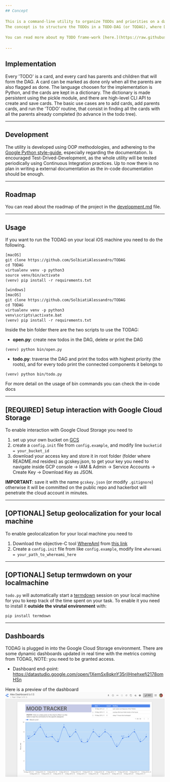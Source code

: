 ```yaml
---
## Concept

This is a command-line utility to organize TODOs and priorities on a day-to-day basis.
The concept is to structure the TODOs in a TODO-DAG (or TODAG), where DAG stands for [Directed Acylic Graph](https://en.wikipedia.org/wiki/Directed_acyclic_graph), instead of following the more common TODO-list format.

You can read more about my TODO frame-work [here.](https://raw.githubusercontent.com/SolbiatiAlessandro/TODAG/master/docs/concept.rst)

---
```

## Implementation
Every 'TODO' is a card, and every card has parents and children that will form the DAG. A card can be marked as done only when all the parents are also flagged as done. The language choosen for the implementation is Python, and the cards are kept in a dictionary. The dictionary is made persistent using the pickle module, and there are high-level CLI API to create and save cards. The basic use cases are to add cards, add parents cards, and run the 'TODO' routine, that consist in finding all the cards with all the parents already completed (to advance in the todo tree). 

---
## Development
The utility is developed using OOP methodologies, and adhereing to the [Google Python style-guide](https://github.com/google/styleguide/blob/gh-pages/pyguide.md), especially regarding the documentation. Is encouraged Test-Drived-Development, as the whole utility will be tested periodically using Continuous Integration practices. Up to now there is no plan in writing a external documentation as the in-code documentation should be enough.

---
## Roadmap
You can read about the roadmap of the project in the [development.md](https://github.com/SolbiatiAlessandro/TODAG/blob/master/docs/development.rst) file.

---
## Usage

If you want to run the TODAG on your local iOS machine you need to do the following.

```
[macOS]
git clone https://github.com/SolbiatiAlessandro/TODAG
cd TODAG
virtualenv venv -p python3
source venv/bin/activate
(venv) pip install -r requirements.txt
``` 

```
[windows]
[macOS]
git clone https://github.com/SolbiatiAlessandro/TODAG
cd TODAG
virtualenv venv -p python3
venv\scripts\activate.bat
(venv) pip install -r requirements.txt
```

Inside the bin folder there are the two scripts to use the TODAG:
- **open.py**: create new todos in the DAG, delete or print the DAG
```
(venv) python bin/open.py
```

- **todo.py**: traverse the DAG and print the todos with highest priority (the roots), and for every todo print the connected components it belongs to
```
(venv) python bin/todo.py
```
For more detail on the usage of bin commands you can check the in-code docs

---
## [REQUIRED] Setup interaction with Google Cloud Storage

To enable interaction with Google Cloud Storage you need to 
1. set up your own bucket on [GCS](https://cloud.google.com/)
2. create a `config.init` file from `config.example`, and modify line `bucketid = your_bucket_id`
3. download your access key and store it in root folder (folder where README.md resides) as gcskey.json, to get your key you need to navigate inside GCP console -> IAM & Admin -> Service Accounts -> Create Key -> Download Key as JSON.

<b>IMPORTANT</b>: save it with the name `gcskey.json` (or modify `.gitignore`) otherwise it will be committed on the public repo and hackerbot will penetrate the cloud account in minutes.

---
## [OPTIONAL] Setup geolocalization for your local machine

To enable geolocalization for your local machine you need to
1. Download the objective-C tool [WhereAmI](https://github.com/robmathers/WhereAmI) from [this link](https://github.com/robmathers/WhereAmI/releases/download/v1.02/whereami-1.02.zip)
2. Create a `config.init` file from like `config.example`, modify line `whereami = your_path_to_whereami_here`


---
## [OPTIONAL] Setup termwdown on your localmachine

`todo.py` will automatically start a [termdown](https://github.com/trehn/termdown) session on your local machine for you to keep track of the time spent on your task. To enable it you need to install it **outside the virutal environment** with:

```
pip install termdown
```


---
## Dashboards

TODAG is plugged in into the Google Cloud Storage environment. There are some dynamic dashboards updated in real time with the metrics coming from TODAG, NOTE: you need to be granted access.
- Dashboard end-point: https://datastudio.google.com/open/1XemSx8qknY35rjlHnehxefj2178omHSn

Here is a preview of the dashboard
![alt text](https://github.com/SolbiatiAlessandro/TODAG/blob/master/dashboard.png?raw=true)
